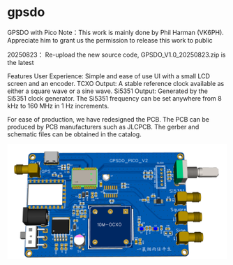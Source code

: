 # gpsdo
GPSDO with Pico
Note：This work is mainly done by Phil Harman (VK6PH). Appreciate him to grant us the permission to release this work to public

20250823：
Re-upload the new source code, GPSDO_V1.0_20250823.zip is the latest

Features
User Experience: Simple and ease of use UI with a small LCD screen and an encoder.
TCXO Output: A stable reference clock available as either a square wave or a sine wave.
Si5351 Output: Generated by the Si5351 clock generator. The Si5351 frequency can be set anywhere from 8 kHz to 160 MHz in 1 Hz increments.

For ease of production, we have redesigned the PCB. The PCB can be produced by PCB manufacturers such as JLCPCB. The gerber and schematic files can be obtained in the catalog.

 ![image](https://github.com/RaspSDR/gpsdo/blob/main/3D_gpsdo-phil_2025-07-16.png)




